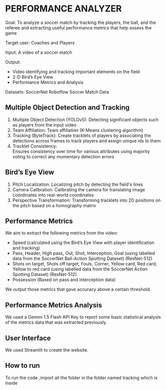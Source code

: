 # PERFORMANCE ANALYZER

Goal: To analyze a soccer match by tracking the players, the ball, and the referee and extracting 
useful performance metrics that help assess the game 

Target user: Coaches and Players 

Input: A video of a soccer match 

Output:  
- Video identifying and tracking important elements on the field 
- 2-D Bird’s Eye View  
- Performance Metrics and Analysis
  
Datasets:
SoccerNet
Roboflow Soccer Match Data

## Multiple Object Detection and Tracking 
1. Multiple Object Detection (YOLOv5):
Detecting significant objects such as players from the input video  
2. Team Affiliation:
Team affiliation (K-Means clustering algorithm)
3. Tracking (ByteTrack):
Create tracklets of players by associating the detections across frames to track players 
and assign unique ids to them 
4. Tracklet Consistency:  
Ensures consistency over time for various attributes using majority voting to correct any 
momentary detection errors

## Bird’s Eye View 
1. Pitch Localization: Localizing pitch by detecting the field's lines 
2. Camera Calibration: Calibrating the camera for translating image coordinates 
into real-world coordinates 
3. Perspective Transformation: Transforming tracklets into 2D positions on the pitch based 
on a homography matrix

## Performance Metrics 
We aim to extract the following metrics from the video: 
- Speed (calculated using the Bird’s Eye View with player identification and tracking) 
- Pass, Header, High pass, Out, Shot, Interception, Goal (using labelled data from the 
SoccerNet Ball-Action Spotting Dataset) (ResNet-512) 
- Shots on target, Shots off target, Fouls, Corner, Yellow card, Red card, Yellow to red card 
(using labelled data from the SoccerNet Action Spotting Dataset) (ResNet-512) 
- Possession (Based on pass and interception data)
  
We output those metrics that gave accuracy above a certain threshold.
  
## Performance Metrics Analysis 
We used a Gemini 1.5 Flash API Key to report some basic statistical analysis of the metrics data 
that was extracted previously. 

## User Interface 
We used Streamlit to create the website.

## How to run 
To run the code ,import all the folder in the folder named tracking which is inside 
